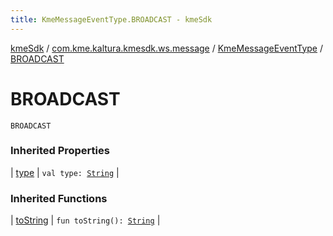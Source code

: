 ```yaml
---
title: KmeMessageEventType.BROADCAST - kmeSdk
---
```


[kmeSdk](../../index.html) / [com.kme.kaltura.kmesdk.ws.message](../index.html) / [KmeMessageEventType](index.html) / [BROADCAST](./-b-r-o-a-d-c-a-s-t.html)

# BROADCAST

`BROADCAST`

### Inherited Properties

| [type](type.html) | `val type: `[`String`](https://kotlinlang.org/api/latest/jvm/stdlib/kotlin/-string/index.html) |

### Inherited Functions

| [toString](to-string.html) | `fun toString(): `[`String`](https://kotlinlang.org/api/latest/jvm/stdlib/kotlin/-string/index.html) |


